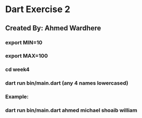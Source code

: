 # Dart Exercise 2

## Created By: Ahmed Wardhere

### export MIN=10
### export MAX=100

### cd week4
### dart run bin/main.dart (any 4 names lowercased)

### Example:
### dart run bin/main.dart ahmed michael shoaib william   

